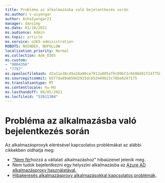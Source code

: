 ```yaml
---
title: Probléma az alkalmazásba való bejelentkezés során
ms.author: v-aiyengar
author: AshaIyengar21
manager: dansimp
ms.date: 01/18/2021
ms.audience: Admin
ms.topic: article
ms.service: o365-administration
ROBOTS: NOINDEX, NOFOLLOW
localization_priority: Normal
ms.collection: Adm_O365
ms.custom:
- "9004356"
- "7797"
ms.openlocfilehash: d2a11e38c49a28a90ce7912a805af9c09bf3c6b98d91f24f75bdb32192bcfa69
ms.sourcegitcommit: b5f7da89a650d2915dc652449623c78be6247175
ms.translationtype: MT
ms.contentlocale: hu-HU
ms.lasthandoff: 08/05/2021
ms.locfileid: "53911304"
---
```

# <a name="problem-when-signing-in-to-my-application"></a>Probléma az alkalmazásba való bejelentkezés során

Az alkalmazásproxyk elérésével kapcsolatos problémákat az alábbi cikkekben oldhatja meg:

- ["Nem fér](https://docs.microsoft.com/azure/active-directory/application-proxy-sign-in-bad-gateway-timeout-error/?WT.mc_id=UI_AAD_Enterprise_Apps_Support_L2_Overview)hozzá a vállalati alkalmazáshoz" hibaüzenet jelenik meg.
- Nem tudok bejelentkezni egy helyszíni alkalmazásba az [Azure AD alkalmazásproxy használatával.](https://docs.microsoft.com/azure/active-directory/application-sign-in-problem-on-premises-application-proxy/?WT.mc_id=UI_AAD_Apps_Sign_In_Support_L2_Proxy)
- [Hibakeresés alkalmazásproxy alkalmazásokkal kapcsolatos problémák](https://docs.microsoft.com/azure/active-directory/manage-apps/application-proxy-debug-apps).
